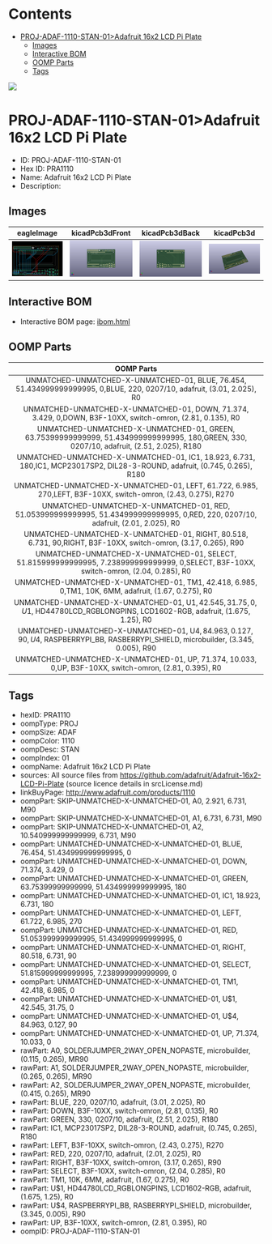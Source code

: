 



Contents
========

* [PROJ-ADAF-1110-STAN-01>Adafruit 16x2 LCD Pi Plate](#proj-adaf-1110-stan-01adafruit-16x2-lcd-pi-plate)
	* [Images](#images)
	* [Interactive BOM](#interactive-bom)
	* [OOMP Parts](#oomp-parts)
	* [Tags](#tags)
  
![][im]
# PROJ-ADAF-1110-STAN-01>Adafruit 16x2 LCD Pi Plate

- ID: PROJ-ADAF-1110-STAN-01
- Hex ID: PRA1110
- Name: Adafruit 16x2 LCD Pi Plate
- Description: 

## Images
  
  

|eagleImage|kicadPcb3dFront|kicadPcb3dBack|kicadPcb3d|
| :---: | :---: | :---: | :---: |
|[![eagleImage](eagleImage_140.png)](eagleImage_600.png)|[![kicadPcb3dFront](kicadPcb3dFront_140.png)](kicadPcb3dFront_600.png)|[![kicadPcb3dBack](kicadPcb3dBack_140.png)](kicadPcb3dBack_600.png)|[![kicadPcb3d](kicadPcb3d_140.png)](kicadPcb3d_600.png)|

## Interactive BOM

- Interactive BOM page: [ibom.html](kicad/bom/ibom.html)

## OOMP Parts
  

|OOMP Parts|
| :---: |
|UNMATCHED-UNMATCHED-X-UNMATCHED-01, BLUE, 76.454, 51.434999999999995, 0,BLUE, 220, 0207/10, adafruit, (3.01, 2.025), R0|
|UNMATCHED-UNMATCHED-X-UNMATCHED-01, DOWN, 71.374, 3.429, 0,DOWN, B3F-10XX, switch-omron, (2.81, 0.135), R0|
|UNMATCHED-UNMATCHED-X-UNMATCHED-01, GREEN, 63.75399999999999, 51.434999999999995, 180,GREEN, 330, 0207/10, adafruit, (2.51, 2.025), R180|
|UNMATCHED-UNMATCHED-X-UNMATCHED-01, IC1, 18.923, 6.731, 180,IC1, MCP23017SP2, DIL28-3-ROUND, adafruit, (0.745, 0.265), R180|
|UNMATCHED-UNMATCHED-X-UNMATCHED-01, LEFT, 61.722, 6.985, 270,LEFT, B3F-10XX, switch-omron, (2.43, 0.275), R270|
|UNMATCHED-UNMATCHED-X-UNMATCHED-01, RED, 51.053999999999995, 51.434999999999995, 0,RED, 220, 0207/10, adafruit, (2.01, 2.025), R0|
|UNMATCHED-UNMATCHED-X-UNMATCHED-01, RIGHT, 80.518, 6.731, 90,RIGHT, B3F-10XX, switch-omron, (3.17, 0.265), R90|
|UNMATCHED-UNMATCHED-X-UNMATCHED-01, SELECT, 51.815999999999995, 7.238999999999999, 0,SELECT, B3F-10XX, switch-omron, (2.04, 0.285), R0|
|UNMATCHED-UNMATCHED-X-UNMATCHED-01, TM1, 42.418, 6.985, 0,TM1, 10K, 6MM, adafruit, (1.67, 0.275), R0|
|UNMATCHED-UNMATCHED-X-UNMATCHED-01, U$1, 42.545, 31.75, 0,U$1, HD44780LCD_RGBLONGPINS, LCD1602-RGB, adafruit, (1.675, 1.25), R0|
|UNMATCHED-UNMATCHED-X-UNMATCHED-01, U$4, 84.963, 0.127, 90,U$4, RASPBERRYPI_BB, RASBERRYPI_SHIELD, microbuilder, (3.345, 0.005), R90|
|UNMATCHED-UNMATCHED-X-UNMATCHED-01, UP, 71.374, 10.033, 0,UP, B3F-10XX, switch-omron, (2.81, 0.395), R0|

## Tags

- hexID: PRA1110
- oompType: PROJ
- oompSize: ADAF
- oompColor: 1110
- oompDesc: STAN
- oompIndex: 01
- oompName: Adafruit 16x2 LCD Pi Plate
- sources: All source files from https://github.com/adafruit/Adafruit-16x2-LCD-Pi-Plate (source licence details in srcLicense.md)
- linkBuyPage: http://www.adafruit.com/products/1110
- oompPart: SKIP-UNMATCHED-X-UNMATCHED-01, A0, 2.921, 6.731, M90
- oompPart: SKIP-UNMATCHED-X-UNMATCHED-01, A1, 6.731, 6.731, M90
- oompPart: SKIP-UNMATCHED-X-UNMATCHED-01, A2, 10.540999999999999, 6.731, M90
- oompPart: UNMATCHED-UNMATCHED-X-UNMATCHED-01, BLUE, 76.454, 51.434999999999995, 0
- oompPart: UNMATCHED-UNMATCHED-X-UNMATCHED-01, DOWN, 71.374, 3.429, 0
- oompPart: UNMATCHED-UNMATCHED-X-UNMATCHED-01, GREEN, 63.75399999999999, 51.434999999999995, 180
- oompPart: UNMATCHED-UNMATCHED-X-UNMATCHED-01, IC1, 18.923, 6.731, 180
- oompPart: UNMATCHED-UNMATCHED-X-UNMATCHED-01, LEFT, 61.722, 6.985, 270
- oompPart: UNMATCHED-UNMATCHED-X-UNMATCHED-01, RED, 51.053999999999995, 51.434999999999995, 0
- oompPart: UNMATCHED-UNMATCHED-X-UNMATCHED-01, RIGHT, 80.518, 6.731, 90
- oompPart: UNMATCHED-UNMATCHED-X-UNMATCHED-01, SELECT, 51.815999999999995, 7.238999999999999, 0
- oompPart: UNMATCHED-UNMATCHED-X-UNMATCHED-01, TM1, 42.418, 6.985, 0
- oompPart: UNMATCHED-UNMATCHED-X-UNMATCHED-01, U$1, 42.545, 31.75, 0
- oompPart: UNMATCHED-UNMATCHED-X-UNMATCHED-01, U$4, 84.963, 0.127, 90
- oompPart: UNMATCHED-UNMATCHED-X-UNMATCHED-01, UP, 71.374, 10.033, 0
- rawPart: A0, SOLDERJUMPER_2WAY_OPEN_NOPASTE, microbuilder, (0.115, 0.265), MR90
- rawPart: A1, SOLDERJUMPER_2WAY_OPEN_NOPASTE, microbuilder, (0.265, 0.265), MR90
- rawPart: A2, SOLDERJUMPER_2WAY_OPEN_NOPASTE, microbuilder, (0.415, 0.265), MR90
- rawPart: BLUE, 220, 0207/10, adafruit, (3.01, 2.025), R0
- rawPart: DOWN, B3F-10XX, switch-omron, (2.81, 0.135), R0
- rawPart: GREEN, 330, 0207/10, adafruit, (2.51, 2.025), R180
- rawPart: IC1, MCP23017SP2, DIL28-3-ROUND, adafruit, (0.745, 0.265), R180
- rawPart: LEFT, B3F-10XX, switch-omron, (2.43, 0.275), R270
- rawPart: RED, 220, 0207/10, adafruit, (2.01, 2.025), R0
- rawPart: RIGHT, B3F-10XX, switch-omron, (3.17, 0.265), R90
- rawPart: SELECT, B3F-10XX, switch-omron, (2.04, 0.285), R0
- rawPart: TM1, 10K, 6MM, adafruit, (1.67, 0.275), R0
- rawPart: U$1, HD44780LCD_RGBLONGPINS, LCD1602-RGB, adafruit, (1.675, 1.25), R0
- rawPart: U$4, RASPBERRYPI_BB, RASBERRYPI_SHIELD, microbuilder, (3.345, 0.005), R90
- rawPart: UP, B3F-10XX, switch-omron, (2.81, 0.395), R0
- oompID: PROJ-ADAF-1110-STAN-01



[im]: kicadPcb3d_450.png
